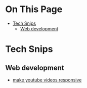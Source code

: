 # On This Page

- [Tech Snips](#tech-snips)
    - [Web development](#web-development)

# Tech Snips

## Web development
* [make youtube videos responsive](snips/make-youtube-video-responsive)



